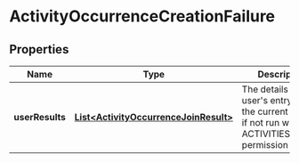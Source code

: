 
# ActivityOccurrenceCreationFailure

## Properties
Name | Type | Description | Notes
------------ | ------------- | ------------- | -------------
**userResults** | [**List&lt;ActivityOccurrenceJoinResult&gt;**](ActivityOccurrenceJoinResult.md) | The details of each user&#39;s entry, or just the current user&#39;s if not run with ACTIVITIES_ADMIN permission |  [optional]



